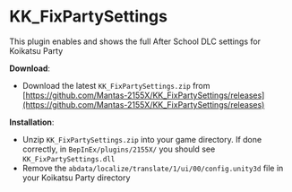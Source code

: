 # KK_FixPartySettings

This plugin enables and shows the full After School DLC settings for Koikatsu Party

**Download**:
* Download the latest `KK_FixPartySettings.zip` from [https://github.com/Mantas-2155X/KK_FixPartySettings/releases](https://github.com/Mantas-2155X/KK_FixPartySettings/releases)

**Installation**:
* Unzip `KK_FixPartySettings.zip` into your game directory. If done correctly, in `BepInEx/plugins/2155X/` you should see `KK_FixPartySettings.dll`
* Remove the `abdata/localize/translate/1/ui/00/config.unity3d` file in your Koikatsu Party directory
